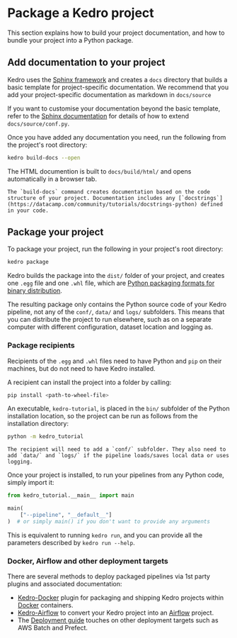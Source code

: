 # Package a Kedro project

This section explains how to build your project documentation, and how to bundle your project into a Python package.


## Add documentation to your project

Kedro uses the [Sphinx framework](https://www.sphinx-doc.org) and creates a `docs` directory that builds a basic template for project-specific documentation. We recommend that you add your project-specific documentation as markdown in `docs/source` 

If you want to customise your documentation beyond the basic template, refer to the [Sphinx documentation](https://www.sphinx-doc.org/en/master/usage/configuration.html) for details of how to extend `docs/source/conf.py`.

Once you have added any documentation you need, run the following from the project's root directory: 

```bash
kedro build-docs --open
``` 

The HTML documention is built to `docs/build/html/` and opens automatically in a browser tab. 

```{note} 
The `build-docs` command creates documentation based on the code structure of your project. Documentation includes any [`docstrings`](https://datacamp.com/community/tutorials/docstrings-python) defined in your code.
```


## Package your project

To package your project, run the following in your project's root directory:

```bash
kedro package
```

Kedro builds the package into the `dist/` folder of your project, and creates one `.egg` file and one `.whl` file, which are [Python packaging formats for binary distribution](https://packaging.python.org/).

The resulting package only contains the Python source code of your Kedro pipeline, not any of the `conf/`, `data/` and `logs/` subfolders. This means that you can distribute the project to run elsewhere, such as on a separate computer with different configuration, dataset location and logging as. 

### Package recipients

Recipients of the `.egg` and `.whl` files need to have Python and `pip` on their machines, but do not need to have Kedro installed. 

A recipient can install the project into a folder by calling:

```bash
pip install <path-to-wheel-file>
```

An executable, `kedro-tutorial`, is placed in the `bin/` subfolder of the Python installation location, so the project can be run as follows from the installation directory:

```bash
python -m kedro_tutorial
```

```{note}
The recipient will need to add a `conf/` subfolder. They also need to add `data/` and `logs/` if the pipeline loads/saves local data or uses logging.
```

Once your project is installed, to run your pipelines from any Python code, simply import it:

```python
from kedro_tutorial.__main__ import main

main(
    ["--pipeline", "__default__"]
)  # or simply main() if you don't want to provide any arguments
```

This is equivalent to running `kedro run`, and you can provide all the parameters described by `kedro run --help`.

### Docker, Airflow and other deployment targets

There are several methods to deploy packaged pipelines via 1st party plugins and associated documentation:

* [Kedro-Docker](https://github.com/kedro-org/kedro-plugins/tree/main/kedro-docker) plugin for packaging and shipping Kedro projects within [Docker](https://www.docker.com/) containers.
* [Kedro-Airflow](https://github.com/kedro-org/kedro-plugins/tree/main/kedro-airflow) to convert your Kedro project into an [Airflow](https://airflow.apache.org/) project.
* The [Deployment guide](../deployment/deployment_guide) touches on other deployment targets such as AWS Batch and Prefect.
